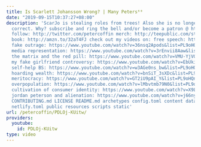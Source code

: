 ```yaml
---
title: Is Scarlett Johansson Wrong? | Many Peters⁶⁰
date: "2019-09-15T10:37:27+08:00"
description: 'ScarJo is stealing roles from trees! Also she is no longer politically
  correct. Why? subscribe and ring the bell and/or become a patron @ http://patreon.com/petercoffin
  follow: http://twitter.com/petercoffin merch: http://teepublic.com/stores/peter-coffin?ref_id=6134
  book: http://amzn.to/32aT4FJ check out my videos on: free speech: https://www.youtube.com/watch?v=SlFdykutQ0g&list=PL9oHQnEByWyXObkJN9YYQS9hxBjpN8RLG&index=2&t=1489s
  fake outrage: https://www.youtube.com/watch?v=36nsq2Apods&list=PL9oHQnEByWyXObkJN9YYQS9hxBjpN8RLG
  media representation: https://www.youtube.com/watch?v=3rEnvii8Aaw&list=PL9oHQnEByWyXObkJN9YYQS9hxBjpN8RLG
  the matrix and the red pill: https://www.youtube.com/watch?v=VMU-YjVGiGs&list=PL9oHQnEByWyXObkJN9YYQS9hxBjpN8RLG
  my fake girlfriend controversy: https://www.youtube.com/watch?v=EbUkino-a8k&list=PL9oHQnEByWyXObkJN9YYQS9hxBjpN8RLG
  self-help BS: https://www.youtube.com/watch?v=w3AGe0ns_bw&list=PL9oHQnEByWyXObkJN9YYQS9hxBjpN8RLG
  hoarding wealth: https://www.youtube.com/watch?v=bnSiT_3sXDc&list=PL9oHQnEByWyXObkJN9YYQS9hxBjpN8RLG
  meritocracy: https://www.youtube.com/watch?v=GT2iU9pAI_Y&list=PL9oHQnEByWyXObkJN9YYQS9hxBjpN8RLG
  overpopulation: https://www.youtube.com/watch?v=lMbvtmb79N0&list=PL9oHQnEByWyXObkJN9YYQS9hxBjpN8RLG
  cultivation of consumer identity: https://www.youtube.com/watch?v=X9Lf1GcG5M4&list=PL9oHQnEByWyXObkJN9YYQS9hxBjpN8RLG
  jordan peterson and alienation: https://www.youtube.com/watch?v=j66nyzeoO5M&list=PL9oHQnEByWyXObkJN9YYQS9hxBjpN8RLG
  CONTRIBUTING.md LICENSE README.md archetypes config.toml content data i18n layouts
  netlify.toml public resources scripts static'
url: /petercoffin/PDLOj-KUitw/
providers:
  youtube:
    id: PDLOj-KUitw
type: video
---
```

